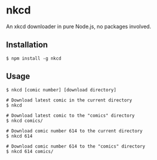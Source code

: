 # nkcd

An xkcd downloader in pure Node.js, no packages involved.

## Installation

```shell
$ npm install -g nkcd
```

## Usage

```shell
$ nkcd [comic number] [download directory]

# Download latest comic in the current directory
$ nkcd

# Download latest comic to the "comics" directory
$ nkcd comics/

# Download comic number 614 to the current directory
$ nkcd 614

# Download comic number 614 to the "comics" directory
$ nkcd 614 comics/
```
